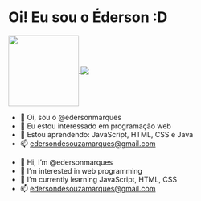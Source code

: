 <h1>Oi! Eu sou o Éderson :D</h1>

<p align="left">
    <a href="https://github.com/anuraghazra/github-readme-stats">
    <img
      align="center"
      height="140"
      src="https://github-readme-stats.vercel.app/api?username=edersonmarques&count_private=true&show_icons=true&custom_title=Github%20Status&hide=issues&theme=tokyonight"
    />
  </a>
  
  <a href="https://github.com/anuraghazra/github-readme-stats">
    <img
      align="center"
      src="https://github-readme-stats.vercel.app/api/top-langs/?username=edersonmarques&layout=compact&theme=tokyonight"
    />
  </a>

</p>



- 👋 Oi, sou o @edersonmarques
- 👀 Eu estou interessado em programação web
- 🌱 Estou aprendendo: JavaScript, HTML, CSS e Java
- 📫 edersondesouzamarques@gmail.com

<!---
edersonmarques/edersonmarques is a ✨ special ✨ repository because its `README.md` (this file) appears on your GitHub profile.
You can click the Preview link to take a look at your changes.
--->


- 👋 Hi, I’m @edersonmarques
- 👀 I’m interested in web programming
- 🌱 I’m currently learning JavaScript, HTML, CSS
- 📫 edersondesouzamarques@gmail.com





<!---
edersonmarques/edersonmarques is a ✨ special ✨ repository because its `README.md` (this file) appears on your GitHub profile.
You can click the Preview link to take a look at your changes.
--->
